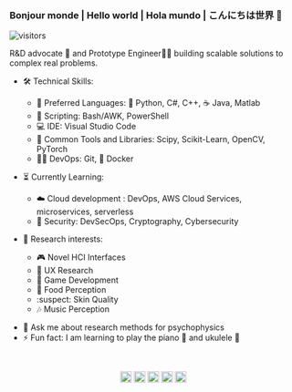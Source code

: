 ###  Bonjour monde | Hello world | Hola mundo | こんにちは世界 👋
![visitors](https://visitor-badge.glitch.me/badge?page_id=https://github.com/ArceLopera)

R&D advocate 🥑 and Prototype Engineer👨‍🔧 building scalable solutions to complex real problems.

* 🛠️ Technical Skills: 
  * 👅 Preferred Languages: 🐍 Python,  C#, C++, ☕ Java, Matlab 
  * 📜 Scripting: Bash/AWK, PowerShell
  * 💻 IDE: Visual Studio Code
  * 📖 Common Tools and Libraries: Scipy, Scikit-Learn, OpenCV, PyTorch
  * 👨‍💻 DevOps: Git, 🐳 Docker
                      
* ⏳ Currently Learning:
  * ☁️ Cloud development : DevOps, AWS Cloud Services, microservices, serverless
  * 🦺 Security: DevSecOps, Cryptography, Cybersecurity
                      
* 🤔 Research interests:
  * 🎮 Novel HCI Interfaces
  * 👤 UX Research
  * 🎲 Game Development
  * 🍣 Food Perception
  * :suspect: Skin Quality
  * 🎶 Music Perception 

- 💬 Ask me about research methods for psychophysics
- ⚡ Fun fact: I am learning to play the piano 🎹 and ukulele 🎻

<br>
<p align="center">
<a href="https://twitter.com/ArceLopera" target="_blank"><img align="center" src="https://cdn.jsdelivr.net/npm/simple-icons@3.0.1/icons/twitter.svg" alt="ArceLopera" height="20" width="20" /></a>
<a href="https://www.linkedin.com/in/carlos-arcelopera/" target="_blank"><img align="center" src="https://cdn.jsdelivr.net/npm/simple-icons@3.0.1/icons/linkedin.svg" alt="ArceLopera" height="20" width="20" /></a>
<a href="https://www.researchgate.net/profile/Carlos_Arce_Lopera" target="_blank"><img align="center" src="https://cdn.jsdelivr.net/npm/simple-icons@3.0.1/icons/researchgate.svg" alt="ArceLopera" height="20" width="20" /></a>
<a href="https://scholar.google.com/citations?user=_JK6ORsAAAAJ&hl=en" target="_blank"><img align="center" src="https://cdn.jsdelivr.net/npm/simple-icons@3.0.1/icons/googlescholar.svg" alt="ArceLopera" height="20" width="20" /></a>
  <a href="https://arcelopera.github.io/portfolio/" target="blank" rel="noopener noreferrer"><img align="center" src="https://cdn.jsdelivr.net/npm/simple-icons@3.0.1/icons/about-dot-me.svg" alt="ArceLopera" height="20" width="20" /></a>
</p>
<br>
<br>
<br>
